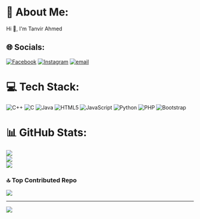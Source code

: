 # 💫 About Me:
Hi 👋, I'm Tanvir Ahmed


## 🌐 Socials:
[![Facebook](https://img.shields.io/badge/Facebook-%231877F2.svg?logo=Facebook&logoColor=white)](https://facebook.com/https://www.facebook.com/share/16buZsF87d/?mibextid=wwXIfr) [![Instagram](https://img.shields.io/badge/Instagram-%23E4405F.svg?logo=Instagram&logoColor=white)](https://instagram.com/minhaz_04) [![email](https://img.shields.io/badge/Email-D14836?logo=gmail&logoColor=white)](mailto:mdt818809@gmail.com) 

# 💻 Tech Stack:
![C++](https://img.shields.io/badge/c++-%2300599C.svg?style=for-the-badge&logo=c%2B%2B&logoColor=white) ![C](https://img.shields.io/badge/c-%2300599C.svg?style=for-the-badge&logo=c&logoColor=white) ![Java](https://img.shields.io/badge/java-%23ED8B00.svg?style=for-the-badge&logo=openjdk&logoColor=white) ![HTML5](https://img.shields.io/badge/html5-%23E34F26.svg?style=for-the-badge&logo=html5&logoColor=white) ![JavaScript](https://img.shields.io/badge/javascript-%23323330.svg?style=for-the-badge&logo=javascript&logoColor=%23F7DF1E) ![Python](https://img.shields.io/badge/python-3670A0?style=for-the-badge&logo=python&logoColor=ffdd54) ![PHP](https://img.shields.io/badge/php-%23777BB4.svg?style=for-the-badge&logo=php&logoColor=white) ![Bootstrap](https://img.shields.io/badge/bootstrap-%238511FA.svg?style=for-the-badge&logo=bootstrap&logoColor=white)
# 📊 GitHub Stats:
![](https://github-readme-stats.vercel.app/api?username=minhaz-42&theme=rose&hide_border=false&include_all_commits=true&count_private=false)<br/>
![](https://nirzak-streak-stats.vercel.app/?user=minhaz-42&theme=rose&hide_border=false)<br/>
![](https://github-readme-stats.vercel.app/api/top-langs/?username=minhaz-42&theme=rose&hide_border=false&include_all_commits=true&count_private=false&layout=compact)

### 🔝 Top Contributed Repo
![](https://github-contributor-stats.vercel.app/api?username=minhaz-42&limit=5&theme=dark&combine_all_yearly_contributions=true)

---
[![](https://visitcount.itsvg.in/api?id=minhaz-42&icon=0&color=0)](https://visitcount.itsvg.in)

<!-- Proudly created with GPRM ( https://gprm.itsvg.in ) -->
